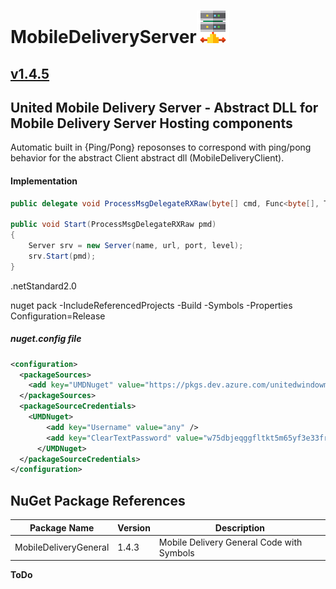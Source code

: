 # MobileDeliveryServer![MobileDeliveryLogger Nuget Versions (UMDNuget Artifacts)][logo]
## [v1.4.5](https://dev.azure.com/unitedwindowmfg/United%20Mobile%20Delivery/_packaging?_a=package&feed=UMDNuget&package=MobileDeliveryServer&protocolType=NuGet&version=1.4.2&view=versions)
## United Mobile Delivery Server - Abstract DLL for Mobile Delivery Server Hosting components

[logo]: https://github.com/vergaraunited/Docs/blob/master/imgs/png/server_icon.png (https://dev.azure.com/unitedwindowmfg/United%20Mobile%20Delivery/_packaging?_a=package&feed=UMDNuget&package=MobileDeliveryServer&protocolType=NuGet&version=1.4.2) 

Automatic built in {Ping/Pong} reposonses to correspond with ping/pong behavior for the abstract Client abstract dll (MobileDeliveryClient).

#### Implementation
```cs
public delegate void ProcessMsgDelegateRXRaw(byte[] cmd, Func<byte[], Task> cbsend);

public void Start(ProcessMsgDelegateRXRaw pmd)
{
    Server srv = new Server(name, url, port, level);
    srv.Start(pmd);
}
```

.netStandard2.0

nuget pack -IncludeReferencedProjects -Build -Symbols -Properties Configuration=Release

##### nuget.config file
```xml
<configuration>
  <packageSources>
    <add key="UMDNuget" value="https://pkgs.dev.azure.com/unitedwindowmfg/1e4fcdac-b7c9-4478-823a-109475434848/_packaging/UMDNuget/nuget/v3/index.json" />
  </packageSources>
  <packageSourceCredentials>
    <UMDNuget>
        <add key="Username" value="any" />
        <add key="ClearTextPassword" value="w75dbjeqggfltkt5m65yf3e33fryf2olu22of55jxj4b3nmfkpaa" />
      </UMDNuget>
  </packageSourceCredentials>
</configuration>
```

## NuGet Package References
Package Name            |  Version  |  Description
--------------------    |  -------  |  -----------
MobileDeliveryGeneral   |   1.4.3   |  Mobile Delivery General Code with Symbols


**ToDo**<br/>

